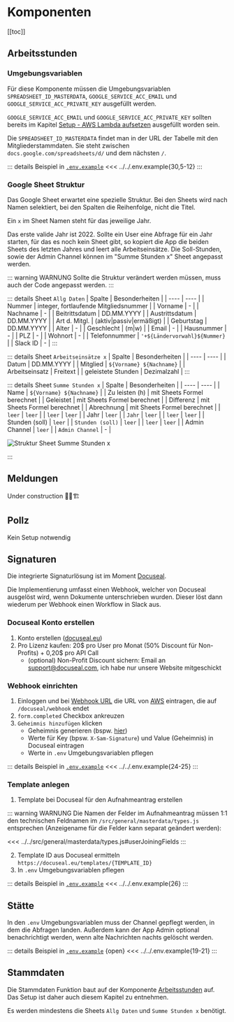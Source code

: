 # Komponenten

[[toc]]

## Arbeitsstunden

### Umgebungsvariablen

Für diese Komponente müssen die Umgebungsvariablen `SPREADSHEET_ID_MASTERDATA`, `GOOGLE_SERVICE_ACC_EMAIL` und `GOOGLE_SERVICE_ACC_PRIVATE_KEY` ausgefüllt werden.

`GOOGLE_SERVICE_ACC_EMAIL` und `GOOGLE_SERVICE_ACC_PRIVATE_KEY` sollten bereits im Kapitel [Setup - AWS Lambda aufsetzen](../hosting-and-slack/aws-lambda#umgebungsvariablen-definieren) ausgefüllt worden sein.

Die `SPREADSHEET_ID_MASTERDATA` findet man in der URL der Tabelle mit den Mitgliederstammdaten. Sie steht zwischen `docs.google.com/spreadsheets/d/` und dem nächsten `/`.

::: details Beispiel in [`.env.example`](https://github.com/Roy0815/slack-service-bot/blob/main/.env.example)
<<< ../../.env.example{30,5-12}
:::

### Google Sheet Struktur

Das Google Sheet erwartet eine spezielle Struktur. Bei den Sheets wird nach Namen selektiert, bei den Spalten die Reihenfolge, nicht die Titel.

Ein `x` im Sheet Namen steht für das jeweilige Jahr.

Das erste valide Jahr ist 2022. Sollte ein User eine Abfrage für ein Jahr starten, für das es noch kein Sheet gibt, so kopiert die App die beiden Sheets des letzten Jahres und leert alle Arbeitseinsätze. Die Soll-Stunden, sowie der Admin Channel können im "Summe Stunden x" Sheet angepasst werden.

::: warning WARNUNG
Sollte die Struktur verändert werden müssen, muss auch der Code angepasst werden.
:::

::: details Sheet `Allg Daten`
| Spalte | Besonderheiten |
| ---- | ---- |
| Nummer | integer, fortlaufende Mitgliedsnummer |
| Vorname | - |
| Nachname | - |
| Beitrittsdatum | DD.MM.YYYY |
| Austrittsdatum | DD.MM.YYYY |
| Art d. Mitgl. | (aktiv\|passiv\|ermäßigt) |
| Geburtstag | DD.MM.YYYY |
| Alter | - |
| Geschlecht | (m\|w) |
| Email | - |
| Hausnummer | - |
| PLZ | - |
| Wohnort | - |
| Telefonnummer | `'+${Ländervorwahl}${Nummer}` |
| Slack ID | - |
:::

::: details Sheet `Arbeitseinsätze x`
| Spalte | Besonderheiten |
| ---- | ---- |
| Datum | DD.MM.YYYY |
| Mitglied | `${Vorname} ${Nachname}` |
| Arbeitseinsatz | Freitext |
| geleistete Stunden | Dezimalzahl |
:::

::: details Sheet `Summe Stunden x`
| Spalte | Besonderheiten |
| ---- | ---- |
| Name | `${Vorname} ${Nachname}` |
| Zu leisten (h) | mit Sheets Formel berechnet |
| Geleistet | mit Sheets Formel berechnet |
| Differenz | mit Sheets Formel berechnet |
| Abrechnung | mit Sheets Formel berechnet |
| `leer` | `leer` |
| `leer` | `leer` |
| Jahr | `leer` |
| `Jahr` | `leer` |
| `leer` | `leer` |
| Stunden (soll) | `leer` |
| `Stunden (soll)` | `leer` |
| `leer` | `leer` |
| Admin Channel | `leer` |
| `Admin Channel` | - |

![Struktur Sheet Summe Stunden x](/images/arbeitsstunden-sheet-summe-stunden-x.png)

:::

## Meldungen

Under construction 👷🚧🏗️

## Pollz

Kein Setup notwendig

## Signaturen

Die integrierte Signaturlösung ist im Moment [Docuseal](https://www.docuseal.com/).

Die Implementierung umfasst einen Webhook, welcher von Docuseal ausgelöst wird, wenn Dokumente unterschrieben wurden. Dieser löst dann wiederum per Webhook einen Workflow in Slack aus.

### Docuseal Konto erstellen

1. Konto erstellen ([docuseal.eu](https://docuseal.eu/sign_up))
2. Pro Lizenz kaufen: 20$ pro User pro Monat (50% Discount für Non-Profits) + 0,20$ pro API Call
   - (optional) Non-Profit Discount sichern: Email an support@docuseal.com, ich habe nur unsere Website mitgeschickt

### Webhook einrichten

1. Einloggen und bei [Webhook URL](https://console.docuseal.eu/webhooks) die URL von [AWS](../hosting-and-slack/aws-lambda#aws-lambda-setup-fur-slack) eintragen, die auf `/docuseal/webhook` endet
2. `form.completed` Checkbox ankreuzen
3. `Geheimnis hinzufügen` klicken
   - Geheimnis generieren (bspw. [hier](https://jwtsecrets.com/#generator))
   - Werte für Key (bpsw. `X-Sam-Signature`) und Value (Geheimnis) in Docuseal eintragen
   - Werte in `.env` Umgebungsvariablen pflegen

::: details Beispiel in [`.env.example`](https://github.com/Roy0815/slack-service-bot/blob/main/.env.example)
<<< ../../.env.example{24-25}
:::

### Template anlegen

1. Template bei Docuseal für den Aufnahmeantrag erstellen

::: warning WARNUNG
Die Namen der Felder im Aufnahmeantrag müssen 1:1 den technischen Feldnamen im `/src/general/masterdata/types.js` entsprechen (Anzeigename für die Felder kann separat geändert werden):

<<< ../../src/general/masterdata/types.js#userJoiningFields
:::

2. Template ID aus Docuseal ermitteln `https://docuseal.eu/templates/{TEMPLATE_ID}`
3. In `.env` Umgebungsvariablen pflegen

::: details Beispiel in [`.env.example`](https://github.com/Roy0815/slack-service-bot/blob/main/.env.example)
<<< ../../.env.example{26}
:::

## Stätte

In den `.env` Umgebungsvariablen muss der Channel gepflegt werden, in dem die Abfragen landen.
Außerdem kann der App Admin optional benachrichtigt werden, wenn alte Nachrichten nachts gelöscht werden.

::: details Beispiel in [`.env.example`](https://github.com/Roy0815/slack-service-bot/blob/main/.env.example) {open}
<<< ../../.env.example{19-21}
:::

## Stammdaten

Die Stammdaten Funktion baut auf der Komponente [Arbeitsstunden](#arbeitsstunden) auf. Das Setup ist daher auch diesem Kapitel zu entnehmen.

Es werden mindestens die Sheets `Allg Daten` und `Summe Stunden x` benötigt.
